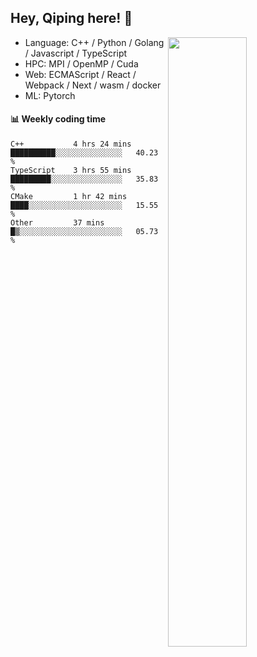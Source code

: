 

## Hey, Qiping here! :wave:

[<img align="right" width="50%" src="https://github-readme-stats.vercel.app/api?username=ppppqp&theme=dark&show_icons=true">](https://metrics.lecoq.io/ppppqp?template=classic)



-   Language: C++ / Python / Golang / Javascript / TypeScript
-   HPC: MPI / OpenMP / Cuda
-   Web: ECMAScript / React / Webpack / Next / wasm / docker
-   ML: Pytorch



#### :bar_chart: Weekly coding time

<!--START_SECTION:waka-->

```text
C++           4 hrs 24 mins   ██████████░░░░░░░░░░░░░░░   40.23 %
TypeScript    3 hrs 55 mins   █████████░░░░░░░░░░░░░░░░   35.83 %
CMake         1 hr 42 mins    ████░░░░░░░░░░░░░░░░░░░░░   15.55 %
Other         37 mins         █▒░░░░░░░░░░░░░░░░░░░░░░░   05.73 %
```

<!--END_SECTION:waka-->
